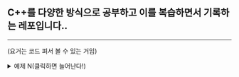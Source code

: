 ﻿## C++를 다양한 방식으로 공부하고 이를 복습하면서 기록하는 레포입니다..










---
(요거는 코드 펴서 볼 수 있는 거임)

<details>
<summary> 예제 N(클릭하면 늘어난다!) </summary>
<div markdown="1">

```

#include<stdio.h>
int main(void){

// 코드가 들어갈 자리 

return 0;
}
// 결론 서술 

```

</div>
</details>
